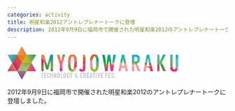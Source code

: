 ```yaml
---
categories: activity
title: 明星和楽2012アントレプレナートークに登壇
description: 2012年9月9日に福岡市で開催された明星和楽2012のアントレプレナートークに登壇しました。
---
```


![MYOJOWARAKU](/images/activity/2012-09-09-myojowaraku/myojowaraku.png)

2012年9月9日に福岡市で開催された明星和楽2012のアントレプレナートークに登壇しました。
